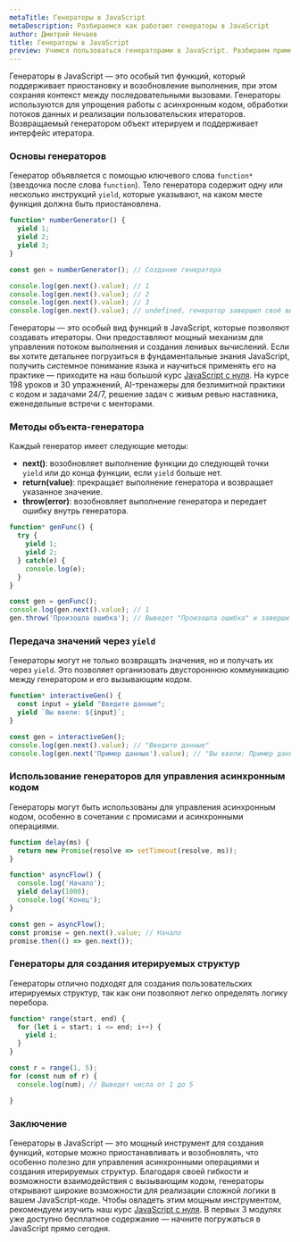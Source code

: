 ```yaml
---
metaTitle: Генераторы в JavaScript
metaDescription: Разбираемся как работают генераторы в JavaScript
author: Дмитрий Нечаев
title: Генераторы в JavaScript
preview: Учимся пользоваться генераторами в JavaScript. Разбираем примеры использования
---
```


Генераторы в JavaScript — это особый тип функций, который поддерживает приостановку и возобновление выполнения, при этом сохраняя контекст между последовательными вызовами. Генераторы используются для упрощения работы с асинхронным кодом, обработки потоков данных и реализации пользовательских итераторов. Возвращаемый генератором объект итерируем и поддерживает интерфейс итератора.

### Основы генераторов

Генератор объявляется с помощью ключевого слова `function*` (звездочка после слова `function`). Тело генератора содержит одну или несколько инструкций `yield`, которые указывают, на каком месте функция должна быть приостановлена.

```jsx
function* numberGenerator() {
  yield 1;
  yield 2;
  yield 3;
}

const gen = numberGenerator(); // Создание генератора

console.log(gen.next().value); // 1
console.log(gen.next().value); // 2
console.log(gen.next().value); // 3
console.log(gen.next().value); // undefined, генератор завершил своё выполнение

```

Генераторы — это особый вид функций в JavaScript, которые позволяют создавать итераторы. Они предоставляют мощный механизм для управления потоком выполнения и создания ленивых вычислений. Если вы хотите детальнее погрузиться в фундаментальные знания JavaScript, получить системное понимание языка и научиться применять его на практике — приходите на наш большой курс [JavaScript с нуля](https://purpleschool.ru/course/javascript-basics?utm_source=knowledgebase&utm_medium=text&utm_campaign=generatory-v-javascript). На курсе 198 уроков и 30 упражнений, AI-тренажеры для безлимитной практики с кодом и задачами 24/7, решение задач с живым ревью наставника, еженедельные встречи с менторами.

### Методы объекта-генератора

Каждый генератор имеет следующие методы:

- **next()**: возобновляет выполнение функции до следующей точки `yield` или до конца функции, если `yield` больше нет.
- **return(value)**: прекращает выполнение генератора и возвращает указанное значение.
- **throw(error)**: возобновляет выполнение генератора и передает ошибку внутрь генератора.

```jsx
function* genFunc() {
  try {
    yield 1;
    yield 2;
  } catch(e) {
    console.log(e);
  }
}

const gen = genFunc();
console.log(gen.next().value); // 1
gen.throw('Произошла ошибка'); // Выведет "Произошла ошибка" и завершит выполнение

```

### Передача значений через `yield`

Генераторы могут не только возвращать значения, но и получать их через `yield`. Это позволяет организовать двустороннюю коммуникацию между генератором и его вызывающим кодом.

```jsx
function* interactiveGen() {
  const input = yield "Введите данные";
  yield `Вы ввели: ${input}`;
}

const gen = interactiveGen();
console.log(gen.next().value); // "Введите данные"
console.log(gen.next('Пример данных').value); // "Вы ввели: Пример данных"

```

### Использование генераторов для управления асинхронным кодом

Генераторы могут быть использованы для управления асинхронным кодом, особенно в сочетании с промисами и асинхронными операциями.

```jsx
function delay(ms) {
  return new Promise(resolve => setTimeout(resolve, ms));
}

function* asyncFlow() {
  console.log('Начало');
  yield delay(1000);
  console.log('Конец');
}

const gen = asyncFlow();
const promise = gen.next().value; // Начало
promise.then(() => gen.next());

```

### Генераторы для создания итерируемых структур

Генераторы отлично подходят для создания пользовательских итерируемых структур, так как они позволяют легко определять логику перебора.

```jsx
function* range(start, end) {
  for (let i = start; i <= end; i++) {
    yield i;
  }
}

const r = range(1, 5);
for (const num of r) {
  console.log(num); // Выведет числа от 1 до 5

}

```

### Заключение

Генераторы в JavaScript — это мощный инструмент для создания функций, которые можно приостанавливать и возобновлять, что особенно полезно для управления асинхронными операциями и создания итерируемых структур. Благодаря своей гибкости и возможности взаимодействия с вызывающим кодом, генераторы открывают широкие возможности для реализации сложной логики в вашем JavaScript-коде. Чтобы овладеть этим мощным инструментом, рекомендуем изучить наш курс [JavaScript с нуля](https://purpleschool.ru/course/javascript-basics?utm_source=knowledgebase&utm_medium=text&utm_campaign=generatory-v-javascript). В первых 3 модулях уже доступно бесплатное содержание — начните погружаться в JavaScript прямо сегодня.
